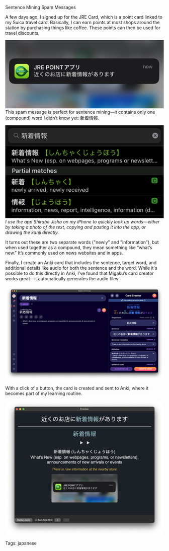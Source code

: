 Sentence Mining Spam Messages

A few days ago, I signed up for the JRE Card, which is a point card linked to my Suica travel card. Basically, I can earn points at most shops around the station by purchasing things like coffee. These points can then be used for travel discounts.

![JRE_Spam](./img/2025_07_10_jre.jpg)
This spam message is perfect for sentence mining—it contains only one (compound) word I didn’t know yet: 新着情報.

![JRE_Spam](./img/2025_07_10_lookup.jpg)*I use the app Shirabe Jisho on my iPhone to quickly look up words—either by taking a photo of the text, copying and pasting it into the app, or drawing the kanji directly.*

It turns out these are two separate words ("newly" and "information"), but when used together as a compound, they mean something like “what’s new.” It’s commonly used on news websites and in apps.

Finally, I create an Anki card that includes the sentence, target word, and additional details like audio for both the sentence and the word. While it's possible to do this directly in Anki, I’ve found that Migaku’s card creator works great—it automatically generates the audio files.

![img_migaku](./img/2025_07_10_migaku.png)

With a click of a button, the card is created and sent to Anki, where it becomes part of my learning routine.

![img_migaku](./img/2025_07_10_ankicard.png)

Tags: japanese
